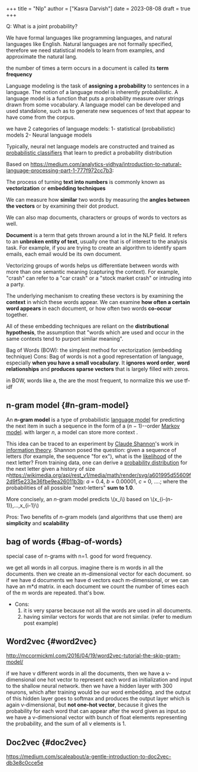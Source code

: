 +++
title = "Nlp"
author = ["Kasra Darvish"]
date = 2023-08-08
draft = true
+++

Q: What is a joint probability?

We have formal languages like programming languages, and natural languages like English. Natural languages are not formally specified, therefore we need statistical models to learn from examples, and approximate the natural lang.

the number of times a term occurs in a document is called its **term frequency**

Language modeling is the task of **assigning a probability** to sentences in a language. The notion of a language model is inherently probabilistic. A language model is a function that puts a probability measure over strings drawn from some vocabulary. A language model can be developed and used standalone, such as to generate new sequences of text that appear to have come from the corpus.

we have 2 categories of language models: 1- statistical (probabilistic) models 2- Neural language models

Typically, neural net language models are constructed and trained as [probabilistic classifiers](https://en.wikipedia.org/wiki/Probabilistic_classifier) that learn to predict a probability distribution

Based on <https://medium.com/analytics-vidhya/introduction-to-natural-language-processing-part-1-777f972cc7b3>:

The process of turning **text into numbers** is commonly known as **vectorization** or **embedding techniques**

We can measure how **similar** two words by measuring the **angles between the vectors** or by examining their dot product.

We can also map documents, characters or groups of words to vectors as well.

**Document** is a term that gets thrown around a lot in the NLP field. It refers to an **unbroken entity of text**, usually one that is of interest to the analysis task. For example, if you are trying to create an algorithm to identify spam emails, each email would be its own document.

Vectorizing groups of words helps us differentiate between words with more than one semantic meaning (capturing the context). For example, "crash" can refer to a "car crash" or a "stock market crash" or intruding into a party.

The underlying mechanism to creating these vectors is by examining the **context** in which these words appear. We can examine **how often a certain word appears** in each document, or how often two words **co-occur** together.

All of these embedding techniques are reliant on the **distributional hypothesis**, the assumption that "words which are used and occur in the same contexts tend to purport similar meaning".

Bag of Words (BOW): the simplest method for vectorization (embedding technique)
Cons: Bag of words is not a good representation of language, especially **when you have a small vocabulary**. It **ignores word order**, **word relationships** and **produces sparse vectors** that is largely filled with zeros.

in BOW, words like a, the are the most frequent, to normalize this we use tf-idf


## n-gram model {#n-gram-model}

An **n-gram model** is a type of probabilistic [language model](https://en.wikipedia.org/wiki/Language_model) for predicting the next item in such a sequence in the form of a (_n_ − 1)--order [Markov model](https://en.wikipedia.org/wiki/Markov_chain). with larger _n_, a model can store more context .

This idea can be traced to an experiment by [Claude Shannon](https://en.wikipedia.org/wiki/Claude_Shannon)'s work in [information theory](https://en.wikipedia.org/wiki/Information_theory). Shannon posed the question: given a sequence of letters (for example, the sequence "for ex"), what is the [likelihood](https://en.wikipedia.org/wiki/Likelihood) of the next letter? From training data, one can derive a [probability distribution](https://en.wikipedia.org/wiki/Probability_distribution) for the next letter given a history of size n<https://wikimedia.org/api/rest_v1/media/math/render/svg/a601995d55609f2d9f5e233e36fbe9ea26011b3b>: _a_ = 0.4, _b_ = 0.00001, _c_ = 0, ....; where the probabilities of all possible "next-letters" **sum to 1.0**.

More concisely, an _n_-gram model predicts \\(x\_i\\) based on \\(x\_{i-(n-1)},...,x\_{i-1}\\)

Pros: Two benefits of _n_-gram models (and algorithms that use them) are **simplicity** and **scalability**


## bag of words {#bag-of-words}

special case of n-grams with n=1. good for word frequency.

we get all words in all corpus. imagine there is m words in all the documents. then we create an m-dimensional vector for each document. so if we have d documents we have d vectors each m-dimensional, or we can have an m\*d matrix. in each document we count the number of times each of the m words are repeated. that's bow.

-   Cons:
    1.  it is very sparse because not all the words are used in all documents.
    2.  having similar vectors for words that are not similar. (refer to medium post example)


## Word2vec {#word2vec}

<http://mccormickml.com/2016/04/19/word2vec-tutorial-the-skip-gram-model/>

if we have v different words in all the documents, then we have a v-dimensional one hot vector to represent each word as initialization and input to the shallow neural network. then we have a hidden layer with 300 neurons, which after training would be our word embedding. and the output of this hidden layer goes to softmax and produces the output layer which is again v-dimensional, but **not one-hot vector**, because it gives the probability for each word that can appear after the word given as input.so we have a v-dimensional vector with bunch of float elements representing the probability, and the sum of all v elements is 1.


## Doc2vec {#doc2vec}

<https://medium.com/scaleabout/a-gentle-introduction-to-doc2vec-db3e8c0cce5e>
